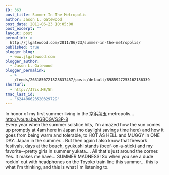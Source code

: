```yaml
---
ID: 363
post_title: Summer In The Metropolis
author: Jason L. Gatewood
post_date: 2011-06-23 10:05:00
post_excerpt: ""
layout: post
permalink: >
  http://jlgatewood.com/2011/06/23/summer-in-the-metropolis/
published: true
blogger_blog:
  - www.jlgatewood.com
blogger_author:
  - Jason L. Gatewood
blogger_permalink:
  - >
    /feeds/2631850721828837457/posts/default/8985927253162186339
shorturl:
  - http://J7is.ME/5h
tmac_last_id:
  - "624406623520329729"
---
```

In honor of my first summer living in the 京浜葉玉 metropolis...  <br />http://youtu.be/tGBOGVS3P-8<br />Every year when the summer solstice hits, I'm amazed how the sun comes up promptly at 4am here in Japan (no daylight savings time here) and how it goes from being warm and tolerable, to HOT AS HELL and MUGGY in ONE DAY.  Japan in the summer...   But then again I also know that firework festivals, days at the beach, gyukushi stands (beef-on-a-stick) and my favorite--pretty girls in summer yukata.... All that's just around the corner.  Yes.  It makes me have... SUMMER MADNESS! So when you see a dude rockin' out with headphones on the Toyoko train line this summer... this is what I'm thinking, and this is what I'm listening to.